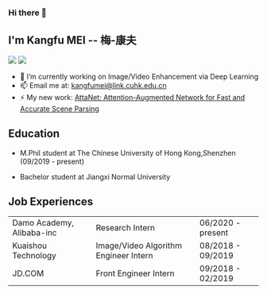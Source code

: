 ### Hi there 👋

<!--
**MKFMIKU/MKFMIKU** is a ✨ _special_ ✨ repository because its `README.md` (this file) appears on your GitHub profile.

Here are some ideas to get you started:

- 🔭 I’m currently working on ...
- 🌱 I’m currently learning ...
- 👯 I’m looking to collaborate on ...
- 🤔 I’m looking for help with ...
- 💬 Ask me about ...
- 📫 How to reach me: ...
- 😄 Pronouns: ...
- ⚡ Fun fact: ...
-->


## I'm Kangfu MEI -- 梅-康夫
[![](https://img.shields.io/badge/Connect-Linkedin-0077b5)](https://www.linkedin.com/in/mkfmiku/)
[![](https://img.shields.io/badge/Research-GoogleScholar-888888)](https://scholar.google.com/citations?user=e_nu_TIAAAAJ&hl=en)
- 🔭  I’m currently working on Image/Video Enhancement via Deep Learning
- 📫  Email me at: kangfumei@link.cuhk.edu.cn
- ⚡  My new work: [AttaNet: Attention-Augmented Network for Fast and Accurate Scene Parsing](https://arxiv.org/abs/2103.05930)

## Education

- M.Phil student at The Chinese University of Hong Kong,Shenzhen (09/2019 - present)

- Bachelor student at Jiangxi Normal University


## Job Experiences

||||
|:--|:--|:--|
|Damo Academy, Alibaba-inc| Research Intern|06/2020 - present|
|Kuaishou Technology| Image/Video Algorithm Engineer Intern |08/2018 - 09/2019|
|JD.COM|Front Engineer Intern|09/2018 - 02/2019|

